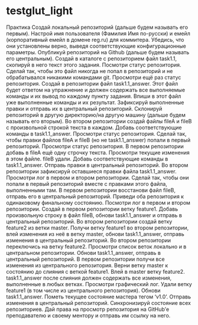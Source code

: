 # testglut_light


Практика
Создай локальный репозиторий (дальше будем называть его первым).
Настрой имя пользователя (Фамилия Имя по-русски) и емейл (корпоративный емейл в домене reg.ru) для коммитера. Убедись, что они установлены верно, выведя соответствующие конфигурационные параметры.
Опубликуй репозиторий на Github (дальше будем называть его центральным).
Создай в каталоге с репозиторием файл task1.1, скопируй в него текст этого задания. Посмотри статус репозитория. Сделай так, чтобы это файл никогда не попал в репозиторий и не обрабатывался никакими командами git. Просмотри ещё раз статус репозитория.
Создай в репозитории файл task1.1_answer. Этот файл будет ответом на упражнение и должен содержать все выполняемые команды и их вывод по каждому пункту задания. Впиши в этот файл уже выполненные команды и их результат. Зафиксируй выполненные правки и отправь их в центральный репозиторий.
Склонируй репозиторий в другую директорию/на другую машину (дальше будем называть его вторым).
Во втором репозитории создай файлы fileA и fileB с произвольной строкой текста в каждом. Добавь соответствующие команды в task1.1_answer. Просмотри статус репозитория. Сделай так, чтобы правки файлов fileA и fileB (но не task1.1_answer) попали в первый репозиторий. Просмотри статус репозитория.
В первом репозитории добавь в fileA ещё одну строчку текста. Просмотри текущие изменения в этом файле. fileB удали. Добавь соответствующие команды в task1.1_answer. Отправь правки в центральный репозиторий.
Во втором репозитории зафиксируй оставшиеся правки файла task1.1_answer. Просмотри лог в первом и втором репозитории. Сделай так, чтобы они попали в первый репозиторий вместе с правками этого файла, выполненными там.
В первом репозитории восстанови файл fileB, отправь его в центральный репозиторий.
Приведи оба репозитория к одинаковому финальному состоянию. Посмотри лог в первом и втором репозитории.
Создай в первом репозитории ветку feature1. Добавь произвольную строку в файл fileB, обнови task1.1_answer и отправь в центральный репозиторий.
Во втором репозитории создай ветку feature2 из ветки master. 
Получи ветку feature1 во втором репозитории, влей изменения из неё в ветку master, обнови task1.1_answer, отправь изменения в центральный репозиторий.
Во втором репозитории переключись на ветку feature2. Просмотри список веток локально и в центральном репозитории. Обнови task1.1_answer, отправь в центральный репозиторий.
В первом репозитории получи все изменения из центрального репозитория. Верни ветку master к состоянию до слияния с веткой feature1. Влей в master ветку feature2. task1.1_answer после слияния должен содержать все изменения, выполненные в любых ветках.
Просмотри графический лог. Удали ветку feature1 (в том числе из центрального репозитория).
Обнови task1.1_answer. Пометь текущее состояние мастера тегом ‘v1.0’. Отправь изменения в центральный репозиторий.
Синхронизируй состояние всех репозиториев.
Дай права на просмотр репозитория на GitHub’е преподавателю и своему ментору и отправь им ссылку на него.
